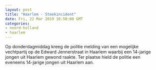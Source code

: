 ```yaml
---
layout: post
title: "Haarlem - Steekincident"
date: Fri, 22 Mar 2019 10:50:00 GMT
categories: 
- noord-holland 
- haarlem 
---
```


Op donderdagmiddag kreeg de politie melding van een mogelijke vechtpartij op de Edward Jennerstraat in Haarlem waarbij een 14-jarige jongen uit Haarlem gewond raakte. Ter plaatse hield de politie een eveneens 14-jarige jongen uit Haarlem aan.
